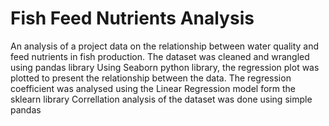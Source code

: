 # Fish Feed Nutrients Analysis
An analysis of a project data on the relationship between water quality and feed  nutrients in fish production.
The dataset was cleaned and wrangled using pandas library
Using Seaborn python library, the regression plot was plotted to present the relationship between the data.
The regression coefficient was analysed using the Linear Regression model form the sklearn library
Correllation analysis of the dataset was done using simple pandas
